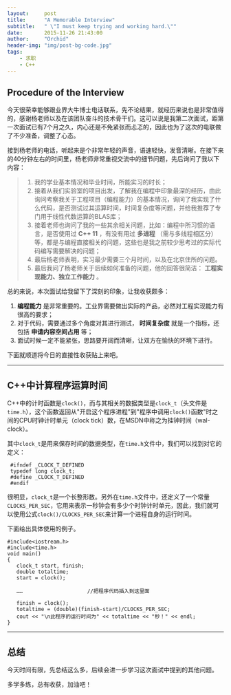 ```yaml
---
layout:     post
title:      "A Memorable Interview"
subtitle:   " \"I must keep trying and working hard.\""
date:       2015-11-26 21:43:00
author:     "Orchid"
header-img: "img/post-bg-code.jpg"
tags:
    - 求职
    - C++
---
```


## Procedure of the Interview

今天很荣幸能够跟业界大牛博士电话联系，先不论结果，就经历来说也是非常值得的，感谢杨老师以及在该团队奋斗的技术骨干们。这可以说是我第二次面试，距第一次面试已有7个月之久，内心还是不免紧张而忐忑的，因此也为了这次的电联做了不少准备，调整了心态。

接到杨老师的电话，听起来是个非常年轻的声音，语速轻快，发音清晰。在接下来的40分钟左右的时间里，杨老师非常重视交流中的细节问题，先后询问了我以下内容：

> 1. 我的学业基本情况和毕业时间，所能实习的时长；
> 2. 接着从我们实验室的项目出发，了解我在编程中印象最深的经历，由此询问考察我关于工程项目（编程能力）的基本情况，询问了我实现了什么代码，是否测试过其运算时间，时间复杂度等问题，并给我推荐了专门用于线性代数运算的BLAS库；
> 3. 接着老师也询问了我的一些其余相关问题，比如：编程中所习惯的语言，是否使用过 **C++ 11** ，有没有用过 **多进程** （需与多线程相区分）等，都是与编程直接相关的问题，这些也是我之前较少思考过的实际代码编写需要解决的问题；
> 4. 最后杨老师表明，实习最少需要三个月时间，以及在北京住所的问题。
> 5. 最后我问了杨老师关于后续如何准备的问题，他的回答很简洁： **工程实现能力、独立工作能力** 。

总的来说，本次面试给我留下了深刻的印象，让我收获颇多：

1.  **编程能力** 是非常重要的。工业界需要做出实际的产品，必然对工程实现能力有很高的要求；
2. 对于代码，需要通过多个角度对其进行测试， **时间复杂度** 就是一个指标，还包括 **申请内容空间占用** 等；
3. 面试时候一定不能紧张，思路要开阔而清晰，让双方在愉快的环境下进行。

下面就顺道将今日的直接性收获贴上来吧。

---

## C++中计算程序运算时间

C++中的计时函数是`clock()`，而与其相关的数据类型是`clock_t`（头文件是`time.h`），这个函数返回从\"开启这个程序进程\"到\"程序中调用`clock()`函数\"时之间的CPU时钟计时单元（clock tick）数，在MSDN中称之为挂钟时间（wal-clock）。

其中`clock_t`是用来保存时间的数据类型，在`time.h`文件中，我们可以找到对它的定义：

```
 #ifndef _CLOCK_T_DEFINED
 typedef long clock_t;
 #define _CLOCK_T_DEFINED
 #endif
```

很明显，`clock_t`是一个长整形数。另外在`time.h`文件中，还定义了一个常量`CLOCKS_PER_SEC`，它用来表示一秒钟会有多少个时钟计时单元，因此，我们就可以使用公式`clock()/CLOCKS_PER_SEC`来计算一个进程自身的运行时间。

下面给出具体使用的例子。

```
#include<iostream.h>
#include<time.h>
void main()
{
   clock_t start, finish;
   double totaltime;
   start = clock();

   ……                     //把程序代码插入到这里面

   finish = clock();
   totaltime = (double)(finish-start)/CLOCKS_PER_SEC;
   cout << "\n此程序的运行时间为" << totaltime << "秒！" << endl;
}
```

---

## 总结

今天时间有限，先总结这么多，后续会进一步学习这次面试中提到的其他问题。

多学多练，总有收获，加油吧！